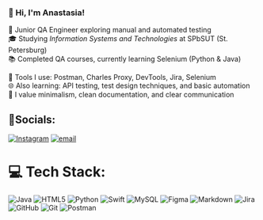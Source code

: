 ### 🌸 Hi, I'm Anastasia!

🌱 Junior QA Engineer exploring manual and automated testing  
🎓 Studying *Information Systems and Technologies* at SPbSUT (St. Petersburg)  
📚 Completed QA courses, currently learning Selenium (Python & Java)

🧪 Tools I use: Postman, Charles Proxy, DevTools, Jira, Selenium  
🌐 Also learning: API testing, test design techniques, and basic automation  
🖤 I value minimalism, clean documentation, and clear communication


## 📱Socials:
[![Instagram](https://img.shields.io/badge/Instagram-%23E4405F.svg?logo=Instagram&logoColor=white)](https://instagram.com/@belobr.r) [![email](https://img.shields.io/badge/Email-D14836?logo=gmail&logoColor=white)](mailto:anastasia.kovalenko.prof@mail.ru) 

# 💻 Tech Stack:
![Java](https://img.shields.io/badge/java-%23ED8B00.svg?style=for-the-badge&logo=openjdk&logoColor=white) ![HTML5](https://img.shields.io/badge/html5-%23E34F26.svg?style=for-the-badge&logo=html5&logoColor=white) ![Python](https://img.shields.io/badge/python-3670A0?style=for-the-badge&logo=python&logoColor=ffdd54) ![Swift](https://img.shields.io/badge/swift-F54A2A?style=for-the-badge&logo=swift&logoColor=white) ![MySQL](https://img.shields.io/badge/mysql-4479A1.svg?style=for-the-badge&logo=mysql&logoColor=white) ![Figma](https://img.shields.io/badge/figma-%23F24E1E.svg?style=for-the-badge&logo=figma&logoColor=white) ![Markdown](https://img.shields.io/badge/markdown-%23000000.svg?style=for-the-badge&logo=markdown&logoColor=white) ![Jira](https://img.shields.io/badge/jira-%230A0FFF.svg?style=for-the-badge&logo=jira&logoColor=white) ![GitHub](https://img.shields.io/badge/github-%23121011.svg?style=for-the-badge&logo=github&logoColor=white) ![Git](https://img.shields.io/badge/git-%23F05033.svg?style=for-the-badge&logo=git&logoColor=white) ![Postman](https://img.shields.io/badge/Postman-FF6C37?style=for-the-badge&logo=postman&logoColor=white)

